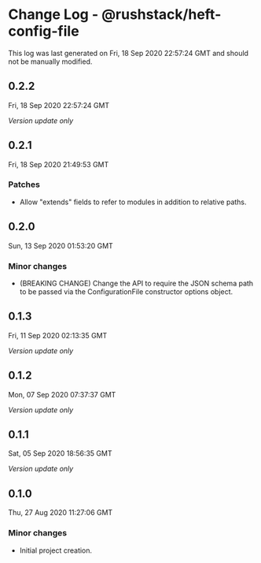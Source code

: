 # Change Log - @rushstack/heft-config-file

This log was last generated on Fri, 18 Sep 2020 22:57:24 GMT and should not be manually modified.

## 0.2.2
Fri, 18 Sep 2020 22:57:24 GMT

*Version update only*

## 0.2.1
Fri, 18 Sep 2020 21:49:53 GMT

### Patches

- Allow "extends" fields to refer to modules in addition to relative paths.

## 0.2.0
Sun, 13 Sep 2020 01:53:20 GMT

### Minor changes

- (BREAKING CHANGE) Change the API to require the JSON schema path to be passed via the ConfigurationFile constructor options object.

## 0.1.3
Fri, 11 Sep 2020 02:13:35 GMT

*Version update only*

## 0.1.2
Mon, 07 Sep 2020 07:37:37 GMT

*Version update only*

## 0.1.1
Sat, 05 Sep 2020 18:56:35 GMT

*Version update only*

## 0.1.0
Thu, 27 Aug 2020 11:27:06 GMT

### Minor changes

- Initial project creation.

